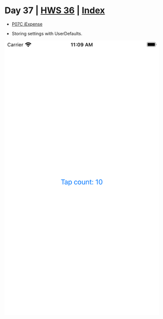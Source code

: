 # Day 37 | [HWS 36](https://www.hackingwithswift.com/100/swiftui/37) | [Index](https://github.com/JulesMoorhouse/100DaysOfSwiftUI/blob/main/README.md)

- [P07C iExpense](https://github.com/JulesMoorhouse/100DaysOfSwiftUI/blob/main/P07C%20iExpense/P07C%20iExpense/ContentView.swift)

- Storing settings with UserDefaults.
  
<img src="../Images/day36c.png">
